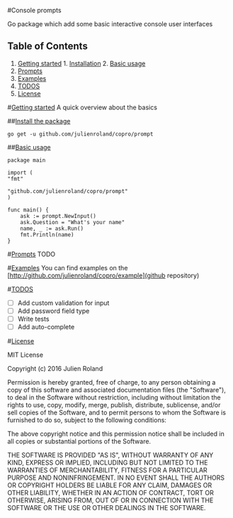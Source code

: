 #Console prompts 

Go package which add some basic interactive console user interfaces

## Table of Contents

  1. [Getting started](#getting-started)
    1. [Installation](#install-the-package)
    2. [Basic usage](#basic-usage)
  2. [Prompts](#prompts)
  3. [Examples](#examples)
  4. [TODOS](#todos)
  5. [License](#license)
  

#[Getting started](#getting-started)
A quick overview about the basics
    
##[Install the package](#install-the-package)

    go get -u github.com/julienroland/copro/prompt

##[Basic usage](#basic-usage)

    package main

    import (
    "fmt"

    "github.com/julienroland/copro/prompt"
    )

    func main() {
        ask := prompt.NewInput()
        ask.Question = "What's your name"
        name, _ := ask.Run()
        fmt.Println(name)
    }

#[Prompts](#prompt)
TODO

#[Examples](#examples)
You can find examples on the [http://github.com/julienroland/copro/example](github repository)

#[TODOS](#todos)

- [ ] Add custom validation for input
- [ ] Add password field type
- [ ] Write tests
- [ ] Add auto-complete

#[License](#license)

MIT License

Copyright (c) 2016 Julien Roland

Permission is hereby granted, free of charge, to any person obtaining a copy
of this software and associated documentation files (the "Software"), to deal
in the Software without restriction, including without limitation the rights
to use, copy, modify, merge, publish, distribute, sublicense, and/or sell
copies of the Software, and to permit persons to whom the Software is
furnished to do so, subject to the following conditions:

The above copyright notice and this permission notice shall be included in all
copies or substantial portions of the Software.

THE SOFTWARE IS PROVIDED "AS IS", WITHOUT WARRANTY OF ANY KIND, EXPRESS OR
IMPLIED, INCLUDING BUT NOT LIMITED TO THE WARRANTIES OF MERCHANTABILITY,
FITNESS FOR A PARTICULAR PURPOSE AND NONINFRINGEMENT. IN NO EVENT SHALL THE
AUTHORS OR COPYRIGHT HOLDERS BE LIABLE FOR ANY CLAIM, DAMAGES OR OTHER
LIABILITY, WHETHER IN AN ACTION OF CONTRACT, TORT OR OTHERWISE, ARISING FROM,
OUT OF OR IN CONNECTION WITH THE SOFTWARE OR THE USE OR OTHER DEALINGS IN THE
SOFTWARE.
